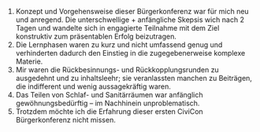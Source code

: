 1. Konzept und Vorgehensweise dieser Bürgerkonferenz war für mich neu und anregend.
 Die unterschwellige + anfängliche Skepsis wich nach 2 Tagen und wandelte sich in engagierte Teilnahme mit dem Ziel konstruktiv zum präsentablen Erfolg beizutragen.
2. Die Lernphasen waren zu kurz und nicht umfassend genug und verhinderten dadurch den Einstieg in die zugegebenerweise komplexe Materie.
3. Mir waren die Rückbesinnungs- und Rückkopplungsrunden zu ausgedehnt und zu inhaltsleehr; sie veranlassten manchen zu Beiträgen, die indifferent und wenig aussagekräftig waren.
4. Das Teilen von Schlaf- und Sanitärräumen war anfänglich gewöhnungsbedürftig – im Nachhinein unproblematisch.
5. Trotzdem möchte ich die Erfahrung dieser ersten CiviCon Bürgerkonferenz nicht missen.